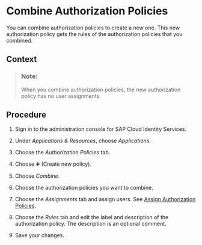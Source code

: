 <!-- loio1a69414b93ed44f8917fae5d6d6a430d -->

<link rel="stylesheet" type="text/css" href="../css/sap-icons.css"/>

# Combine Authorization Policies

You can combine authorization policies to create a new one. This new authorization policy gets the rules of the authorization policies that you combined.



## Context

> ### Note:  
> When you combine authorization policies, the new authorization policy has no user assignments.



## Procedure

1.  Sign in to the administration console for SAP Cloud Identity Services.

2.  Under *Applications & Resources*, choose *Applications*.

3.  Choose the *Authorization Policies* tab.

4.  Choose :heavy_plus_sign: \(Create new policy\).

5.  Choose *Combine*.

6.  Choose the authorization policies you want to combine.

7.  Choose the *Assignments* tab and assign users. See [Assign Authorization Policies](assign-authorization-policies-eac8e5e.md).

8.  Choose the *Rules* tab and edit the label and description of the authorization policy. The description is an optional comment.

9.  Save your changes.


